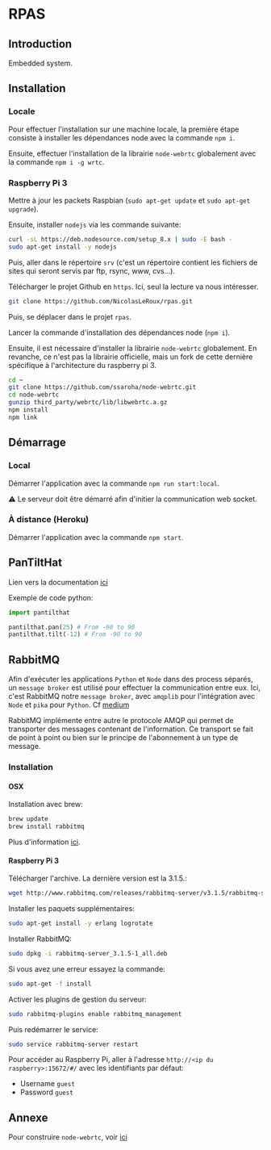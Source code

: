 # RPAS

## Introduction

Embedded system.


## Installation

### Locale

Pour effectuer l'installation sur une machine locale, la première étape consiste à
installer les dépendances node avec la commande `npm i`.

Ensuite, effectuer l'installation de la librairie `node-webrtc` globalement avec la
commande `npm i -g wrtc`.


### Raspberry Pi 3

Mettre à jour les packets Raspbian (`sudo apt-get update` et `sudo apt-get upgrade`).

Ensuite, installer `nodejs` via les commande suivante:

```sh
curl -sL https://deb.nodesource.com/setup_8.x | sudo -E bash -
sudo apt-get install -y nodejs
```

Puis, aller dans le répertoire `srv` (c'est un répertoire contient les fichiers de sites
qui seront servis par ftp, rsync, www, cvs...).

Télécharger le projet Github en `https`. Ici, seul la lecture va nous intéresser.

```sh
git clone https://github.com/NicolasLeRoux/rpas.git
```

Puis, se déplacer dans le projet `rpas`.

Lancer la commande d'installation des dépendances node (`npm i`).

Ensuite, il est nécessaire d'installer la librairie `node-webrtc` globalement. En revanche, 
ce n'est pas la librairie officielle, mais un fork de cette dernière spécifique
à l'architecture du raspberry pi 3.

```sh
cd ~
git clone https://github.com/ssaroha/node-webrtc.git
cd node-webrtc
gunzip third_party/webrtc/lib/libwebrtc.a.gz
npm install
npm link
```


## Démarrage

### Local

Démarrer l'application avec la commande ``npm run start:local``.

:warning: Le serveur doit être démarré afin d'initier la communication web socket.


### À distance (Heroku)

Démarrer l'application avec la commande ``npm start``.


## PanTiltHat

Lien vers la documentation [ici](http://docs.pimoroni.com/pantilthat/)

Exemple de code python:

```python
import pantilthat

pantilthat.pan(25) # From -90 to 90
pantilthat.tilt(-12) # From -90 to 90
```


## RabbitMQ

Afin d'exécuter les applications `Python` et `Node` dans des process séparés, un
`message broker` est utilisé pour effectuer la communication entre eux. Ici, c'est
RabbitMQ notre `message broker`, avec `amqplib` pour l'intégration avec `Node` et
`pika` pour `Python`. Cf [medium](https://medium.com/@HolmesLaurence/integrating-node-and-python-6b8454bfc272)

RabbitMQ implémente entre autre le protocole AMQP qui permet de transporter des
messages contenant de l'information. Ce transport se fait de point à point ou bien
sur le principe de l'abonnement à un type de message.


### Installation

#### OSX

Installation avec brew:

```sh
brew update
brew install rabbitmq
```

Plus d'information [ici](https://www.rabbitmq.com/install-homebrew.html).


#### Raspberry Pi 3

Télécharger l'archive. La dernière version est la 3.1.5.:

```sh
wget http://www.rabbitmq.com/releases/rabbitmq-server/v3.1.5/rabbitmq-server_3.1.5-1_all.deb
```

Installer les paquets supplémentaires:

```sh
sudo apt-get install -y erlang logrotate
```

Installer RabbitMQ:

```sh
sudo dpkg -i rabbitmq-server_3.1.5-1_all.deb
```

Si vous avez une erreur essayez la commande:

```sh
sudo apt-get -f install
```

Activer les plugins de gestion du serveur:

```sh
sudo rabbitmq-plugins enable rabbitmq_management
```

Puis redémarrer le service:

```sh
sudo service rabbitmq-server restart
```

Pour accéder au Raspberry Pi, aller à l'adresse `http://<ip du raspberry>:15672/#/`
avec les identifiants par défaut:
- Username `guest`
- Password `guest`


## Annexe

Pour construire `node-webrtc`, voir [ici](https://github.com/js-platform/node-webrtc/wiki/Building)
